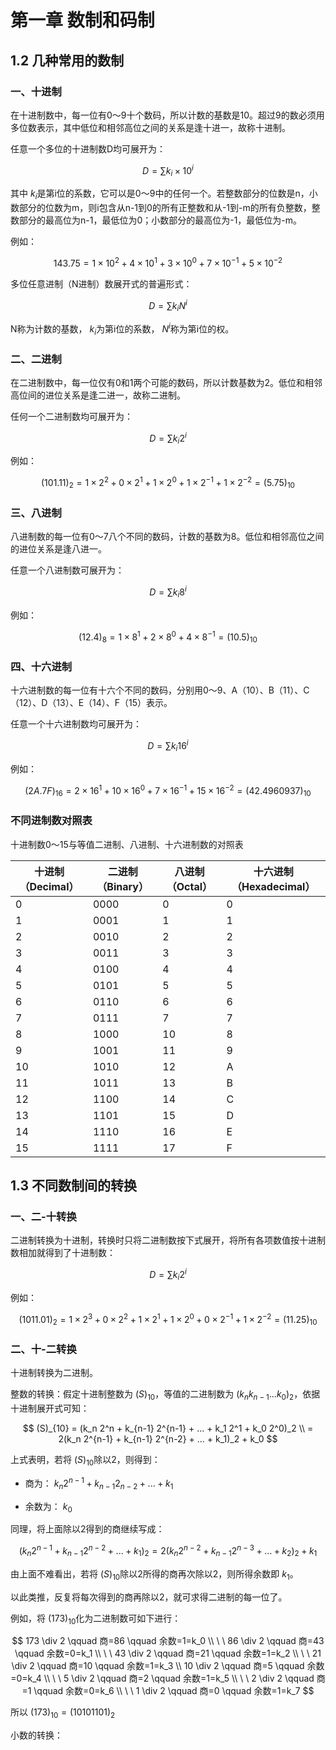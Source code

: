 # 第一章 数制和码制

## 1.2 几种常用的数制

### 一、十进制

在十进制数中，每一位有0～9十个数码，所以计数的基数是10。超过9的数必须用多位数表示，其中低位和相邻高位之间的关系是逢十进一，故称十进制。

任意一个多位的十进制数D均可展开为：

$$
D = \sum k_i \times 10^i
$$

其中 $k_i$是第i位的系数，它可以是0～9中的任何一个。若整数部分的位数是n，小数部分的位数为m，则i包含从n-1到0的所有正整数和从-1到-m的所有负整数，整数部分的最高位为n-1，最低位为0；小数部分的最高位为-1，最低位为-m。

例如：

$$
143.75 = 1 \times 10^2 + 4 \times 10^1 + 3 \times 10^0 + 7 \times 10^{-1} + 5 \times 10^{-2}
$$

多位任意进制（N进制）数展开式的普遍形式：

$$
D = \sum k_i N^i
$$

N称为计数的基数， $k_i$为第i位的系数， $N^i$称为第i位的权。

### 二、二进制

在二进制数中，每一位仅有0和1两个可能的数码，所以计数基数为2。低位和相邻高位间的进位关系是逢二进一，故称二进制。

任何一个二进制数均可展开为：

$$
D = \sum k_i 2^i
$$

例如：

$$
(101.11)_2 = 1 \times 2^2 + 0 \times 2^1 + 1 \times 2^0 + 1 \times 2^{-1} + 1 \times 2^{-2} = (5.75)_{10}
$$

### 三、八进制

八进制数的每一位有0～7八个不同的数码，计数的基数为8。低位和相邻高位之间的进位关系是逢八进一。

任意一个八进制数可展开为：

$$
D = \sum k_i 8^i
$$

例如：

$$
(12.4)_8 = 1 \times 8^1 + 2 \times 8^0 + 4 \times 8^{-1} = (10.5)_{10}
$$

### 四、十六进制

十六进制数的每一位有十六个不同的数码，分别用0～9、A（10）、B（11）、C（12）、D（13）、E（14）、F（15）表示。

任意一个十六进制数均可展开为：

$$
D = \sum k_i 16^i
$$

例如：

$$
(2A.7F)_{16} = 2 \times 16^1 + 10 \times 16^0 + 7 \times 16^{-1} + 15 \times 16^{-2} = (42.4960937)_{10}
$$

### 不同进制数对照表

十进制数0～15与等值二进制、八进制、十六进制数的对照表

| 十进制（Decimal） | 二进制（Binary） | 八进制（Octal） | 十六进制（Hexadecimal） |
| ------------ | ----------- | ---------- | ----------------- |
| 0            | 0000        | 0          | 0                 |
| 1            | 0001        | 1          | 1                 |
| 2            | 0010        | 2          | 2                 |
| 3            | 0011        | 3          | 3                 |
| 4            | 0100        | 4          | 4                 |
| 5            | 0101        | 5          | 5                 |
| 6            | 0110        | 6          | 6                 |
| 7            | 0111        | 7          | 7                 |
| 8            | 1000        | 10         | 8                 |
| 9            | 1001        | 11         | 9                 |
| 10           | 1010        | 12         | A                 |
| 11           | 1011        | 13         | B                 |
| 12           | 1100        | 14         | C                 |
| 13           | 1101        | 15         | D                 |
| 14           | 1110        | 16         | E                 |
| 15           | 1111        | 17         | F                 |

## 1.3 不同数制间的转换

### 一、二-十转换

二进制转换为十进制，转换时只将二进制数按下式展开，将所有各项数值按十进制数相加就得到了十进制数：

$$
D = \sum k_i 2^i
$$

例如：

$$
(1011.01)_2 = 1 \times 2^3 + 0 \times 2^2 + 1 \times 2^1 + 1 \times 2^0 + 0 \times 2^{-1} + 1 \times 2^{-2} = (11.25)_{10}
$$

### 二、十-二转换

十进制转换为二进制。

整数的转换：假定十进制整数为 $(S)_{10}$，等值的二进制数为 $(k_n k_{n-1} ... k_0)_2$，依据十进制展开式可知：

$$
(S)_{10} = (k_n 2^n + k_{n-1} 2^{n-1} + ... + k_1 2^1 + k_0 2^0)_2 \\
= 2(k_n 2^{n-1} + k_{n-1} 2^{n-2} + ... + k_1)_2 + k_0
$$

上式表明，若将 $(S)_{10}$除以2，则得到：

- 商为： $k_n 2^{n-1} + k_{n-1} 2_{n-2} + ... + k_1$

- 余数为： $k_0$

同理，将上面除以2得到的商继续写成：

$$
(k_n 2^{n-1} + k_{n-1} 2^{n-2} + ... + k_1)_2 = 2(k_n 2^{n-2} + k_{n-1} 2^{n-3} + ... + k_2)_2 + k_1
$$

由上面不难看出，若将 $(S)_{10}$除以2所得的商再次除以2，则所得余数即 $k_1$。

以此类推，反复将每次得到的商再除以2，就可求得二进制的每一位了。

例如，将 $(173)_{10}$化为二进制数可如下进行：

$$
173 \div 2 \qquad 商=86 \qquad 余数=1=k_0 \\
\ \ 86 \div 2 \qquad 商=43 \qquad 余数=0=k_1 \\
\ \ 43 \div 2 \qquad 商=21 \qquad 余数=1=k_2 \\
\ \ 21 \div 2 \qquad 商=10 \qquad 余数=1=k_3 \\
10 \div 2 \qquad 商=5 \qquad 余数=0=k_4 \\
\ \ 5 \div 2 \qquad 商=2 \qquad 余数=1=k_5 \\
\ \ 2 \div 2 \qquad 商=1 \qquad 余数=0=k_6 \\
\ \ 1 \div 2 \qquad 商=0 \qquad 余数=1=k_7
$$

所以 $(173)_{10} = (10101101)_2$



小数的转换：


